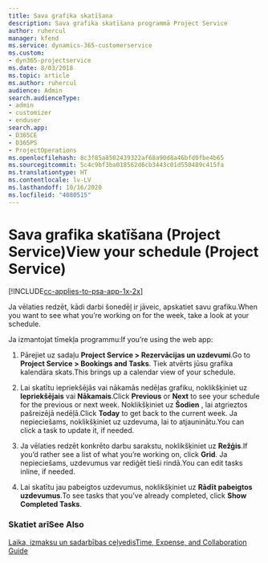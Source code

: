 ```yaml
---
title: Sava grafika skatīšana
description: Sava grafika skatīšana programmā Project Service
author: ruhercul
manager: kfend
ms.service: dynamics-365-customerservice
ms.custom:
- dyn365-projectservice
ms.date: 8/03/2018
ms.topic: article
ms.author: ruhercul
audience: Admin
search.audienceType:
- admin
- customizer
- enduser
search.app:
- D365CE
- D365PS
- ProjectOperations
ms.openlocfilehash: 8c3f85a8502439322af68a90d8a46bfd0fbe4b65
ms.sourcegitcommit: 5c4c9bf3ba018562d6cb3443c01d550489c415fa
ms.translationtype: HT
ms.contentlocale: lv-LV
ms.lasthandoff: 10/16/2020
ms.locfileid: "4080515"
---
```

# <a name="view-your-schedule-project-service"></a><span data-ttu-id="3688f-103">Sava grafika skatīšana (Project Service)</span><span class="sxs-lookup"><span data-stu-id="3688f-103">View your schedule (Project Service)</span></span>

[!INCLUDE[cc-applies-to-psa-app-1x-2x](../includes/cc-applies-to-psa-app-1x-2x.md)]

<span data-ttu-id="3688f-104">Ja vēlaties redzēt, kādi darbi šonedēļ ir jāveic, apskatiet savu grafiku.</span><span class="sxs-lookup"><span data-stu-id="3688f-104">When you want to see what you’re working on for the week, take a look at your schedule.</span></span>  
  
 <span data-ttu-id="3688f-105">Ja izmantojat tīmekļa programmu:</span><span class="sxs-lookup"><span data-stu-id="3688f-105">If you’re using the web app:</span></span>  
  
1.  <span data-ttu-id="3688f-106">Pārejiet uz sadaļu **Project Service > Rezervācijas un uzdevumi**.</span><span class="sxs-lookup"><span data-stu-id="3688f-106">Go to **Project Service > Bookings and Tasks**.</span></span> <span data-ttu-id="3688f-107">Tiek atvērts jūsu grafika kalendāra skats.</span><span class="sxs-lookup"><span data-stu-id="3688f-107">This brings up a calendar view of your schedule.</span></span>  
  
2.  <span data-ttu-id="3688f-108">Lai skatītu iepriekšējās vai nākamās nedēļas grafiku, noklikšķiniet uz **Iepriekšējais** vai **Nākamais**.</span><span class="sxs-lookup"><span data-stu-id="3688f-108">Click **Previous** or **Next** to see your schedule for the previous or next week.</span></span> <span data-ttu-id="3688f-109">Noklikšķiniet uz **Šodien** , lai atgrieztos pašreizējā nedēļā.</span><span class="sxs-lookup"><span data-stu-id="3688f-109">Click **Today** to get back to the current week.</span></span> <span data-ttu-id="3688f-110">Ja nepieciešams, noklikšķiniet uz uzdevuma, lai to atjauninātu.</span><span class="sxs-lookup"><span data-stu-id="3688f-110">You can click a task to update it, if needed.</span></span>  
  
3.  <span data-ttu-id="3688f-111">Ja vēlaties redzēt konkrēto darbu sarakstu, noklikšķiniet uz **Režģis**.</span><span class="sxs-lookup"><span data-stu-id="3688f-111">If you’d rather see a list of what you’re working on, click **Grid**.</span></span> <span data-ttu-id="3688f-112">Ja nepieciešams, uzdevumus var rediģēt tieši rindā.</span><span class="sxs-lookup"><span data-stu-id="3688f-112">You can edit tasks inline, if needed.</span></span>  
  
4.  <span data-ttu-id="3688f-113">Lai skatītu jau pabeigtos uzdevumus, noklikšķiniet uz **Rādīt pabeigtos uzdevumus**.</span><span class="sxs-lookup"><span data-stu-id="3688f-113">To see tasks that you’ve already completed, click **Show Completed Tasks**.</span></span>  
  
### <a name="see-also"></a><span data-ttu-id="3688f-114">Skatiet arī</span><span class="sxs-lookup"><span data-stu-id="3688f-114">See Also</span></span>  
 [<span data-ttu-id="3688f-115">Laika, izmaksu un sadarbības ceļvedis</span><span class="sxs-lookup"><span data-stu-id="3688f-115">Time, Expense, and Collaboration Guide</span></span>](../psa/time-expense-collaboration-guide.md)
